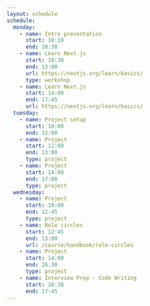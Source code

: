 ```yaml
---
layout: schedule
schedule:
  monday:
    - name: Intro presentation
      start: 10:10
      end: 10:30
    - name: Learn Next.js
      start: 10:30
      end: 13:00
      url: https://nextjs.org/learn/basics/
      type: workshop
    - name: Learn Next.js
      start: 14:00
      end: 17:45
      url: https://nextjs.org/learn/basics/
  tuesday:
    - name: Project setup
      start: 10:00
      end: 12:00
    - name: Project
      start: 12:00
      end: 13:00
      type: project
    - name: Project
      start: 14:00
      end: 17:00
      type: project
  wednesday:
    - name: Project
      start: 10:00
      end: 12:45
      type: project
    - name: Role circles
      start: 12:45
      end: 13:00
      url: /course/handbook/role-circles
    - name: Project
      start: 14:00
      end: 16:30
      type: project
    - name: Interview Prep - Code Writing
      start: 16:30
      end: 17:45
---
```

